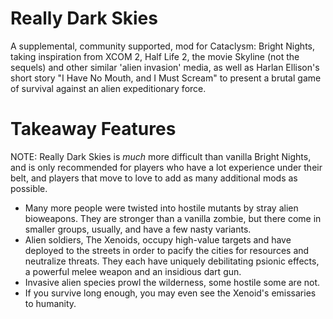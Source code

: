 # Really Dark Skies
A supplemental, community supported, mod for Cataclysm: Bright Nights, taking inspiration from XCOM 2, Half Life 2, the movie Skyline (not the sequels) and other similar 'alien invasion' media, as well as Harlan Ellison's short story "I Have No Mouth, and I Must Scream" to present a brutal game of survival against an alien expeditionary force. 

# Takeaway Features
NOTE: Really Dark Skies is *much* more difficult than vanilla Bright Nights, and is only recommended for players who have a lot experience under their belt, and players that move to love to add as many additional mods as possible.

 - Many more people were twisted into hostile mutants by stray alien bioweapons. They are stronger than a vanilla zombie, but there come in smaller groups, usually, and have a few nasty variants.
 - Alien soldiers, The Xenoids, occupy high-value targets and have deployed to the streets in order to pacify the cities for resources and neutralize threats. They each have uniquely debilitating psionic effects, a powerful melee weapon and an insidious dart gun. 
 - Invasive alien species prowl the wilderness, some hostile some are not. 
 - If you survive long enough, you may even see the Xenoid's emissaries to humanity.

